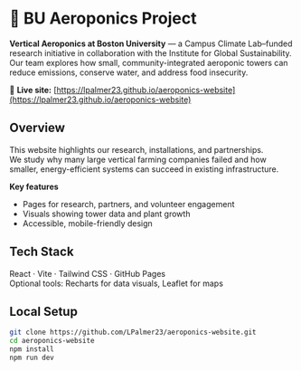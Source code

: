 # 🌿 BU Aeroponics Project

**Vertical Aeroponics at Boston University** — a Campus Climate Lab–funded research initiative in collaboration with the Institute for Global Sustainability.  
Our team explores how small, community-integrated aeroponic towers can reduce emissions, conserve water, and address food insecurity.

🌱 **Live site:** [https://lpalmer23.github.io/aeroponics-website](https://lpalmer23.github.io/aeroponics-website)

## Overview
This website highlights our research, installations, and partnerships.  
We study why many large vertical farming companies failed and how smaller, energy-efficient systems can succeed in existing infrastructure.

**Key features**
- Pages for research, partners, and volunteer engagement  
- Visuals showing tower data and plant growth  
- Accessible, mobile-friendly design

## Tech Stack
React · Vite · Tailwind CSS · GitHub Pages  
Optional tools: Recharts for data visuals, Leaflet for maps

## Local Setup
```bash
git clone https://github.com/LPalmer23/aeroponics-website.git
cd aeroponics-website
npm install
npm run dev
